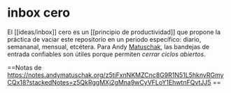 # inbox cero
El [[ideas/inbox]] cero es un [[principio de productividad]] que propone la práctica de vaciar este repositorio en un periodo específico: diario, semananal, mensual, etcétera. Para Andy [Matuschak](https://notes.andymatuschak.org/z5tiFxnNKMZCnc8G9R1N51L5hknyRGmyCQx18), las bandejas de entrada confiables son útiles porque permiten *cerrar ciclos abiertos*.

==Notas de https://notes.andymatuschak.org/z5tiFxnNKMZCnc8G9R1N51L5hknyRGmyCQx18?stackedNotes=z5QkRggMXj2gMna9wCyVFLoY1EhwtnFQvtJJ5 ==
